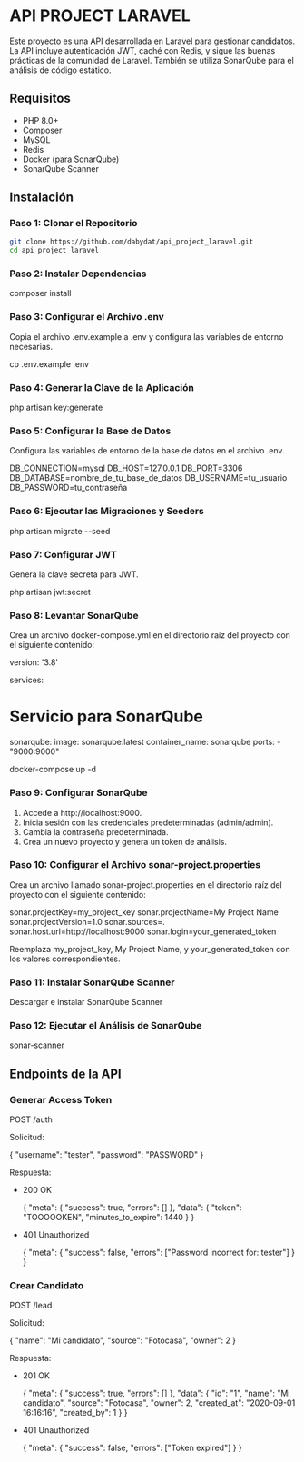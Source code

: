 # API PROJECT LARAVEL

Este proyecto es una API desarrollada en Laravel para gestionar candidatos. La API incluye autenticación JWT, caché con Redis, y sigue las buenas prácticas de la comunidad de Laravel. También se utiliza SonarQube para el análisis de código estático.

## Requisitos

- PHP 8.0+
- Composer
- MySQL
- Redis
- Docker (para SonarQube)
- SonarQube Scanner

## Instalación

### Paso 1: Clonar el Repositorio

```sh
git clone https://github.com/dabydat/api_project_laravel.git
cd api_project_laravel
```

### Paso 2: Instalar Dependencias

composer install

### Paso 3: Configurar el Archivo .env

Copia el archivo .env.example a .env y configura las variables de entorno necesarias.

cp .env.example .env

### Paso 4: Generar la Clave de la Aplicación

php artisan key:generate

### Paso 5: Configurar la Base de Datos

Configura las variables de entorno de la base de datos en el archivo .env.

DB_CONNECTION=mysql
DB_HOST=127.0.0.1
DB_PORT=3306
DB_DATABASE=nombre_de_tu_base_de_datos
DB_USERNAME=tu_usuario
DB_PASSWORD=tu_contraseña

### Paso 6: Ejecutar las Migraciones y Seeders

php artisan migrate --seed

### Paso 7: Configurar JWT

Genera la clave secreta para JWT.

php artisan jwt:secret

### Paso 8: Levantar SonarQube

Crea un archivo docker-compose.yml en el directorio raíz del proyecto con el siguiente contenido:

version: '3.8'

services:
  # Servicio para SonarQube
  sonarqube:
    image: sonarqube:latest
    container_name: sonarqube
    ports:
      - "9000:9000"

docker-compose up -d

### Paso 9: Configurar SonarQube

1. Accede a http://localhost:9000.
2. Inicia sesión con las credenciales predeterminadas (admin/admin).
3. Cambia la contraseña predeterminada.
4. Crea un nuevo proyecto y genera un token de análisis.

### Paso 10: Configurar el Archivo sonar-project.properties

Crea un archivo llamado sonar-project.properties en el directorio raíz del proyecto con el siguiente contenido:

sonar.projectKey=my_project_key
sonar.projectName=My Project Name
sonar.projectVersion=1.0
sonar.sources=.
sonar.host.url=http://localhost:9000
sonar.login=your_generated_token

Reemplaza my_project_key, My Project Name, y your_generated_token con los valores correspondientes.

### Paso 11: Instalar SonarQube Scanner

Descargar e instalar SonarQube Scanner

### Paso 12: Ejecutar el Análisis de SonarQube

sonar-scanner

## Endpoints de la API

### Generar Access Token

POST /auth

Solicitud:

{
  "username": "tester",
  "password": "PASSWORD"
}

Respuesta:

- 200 OK

    {
    "meta": { "success": true, "errors": [] },
    "data": {
      "token": "TOOOOOKEN",
      "minutes_to_expire": 1440
    }
  }
  

- 401 Unauthorized

    {
    "meta": { "success": false, "errors": ["Password incorrect for: tester"] }
  }
  

### Crear Candidato

POST /lead

Solicitud:

{
  "name": "Mi candidato",
  "source": "Fotocasa",
  "owner": 2
}

Respuesta:

- 201 OK

    {
    "meta": { "success": true, "errors": [] },
    "data": {
      "id": "1",
      "name": "Mi candidato",
      "source": "Fotocasa",
      "owner": 2,
      "created_at": "2020-09-01 16:16:16",
      "created_by": 1
    }
  }
  

- 401 Unauthorized

    {
    "meta": { "success": false, "errors": ["Token expired"] }
  }